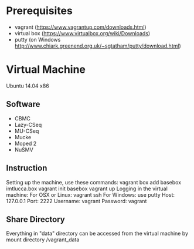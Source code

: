 # Prerequisites #
- vagrant (https://www.vagrantup.com/downloads.html)
- virtual box (https://www.virtualbox.org/wiki/Downloads)
- putty (on Windows http://www.chiark.greenend.org.uk/~sgtatham/putty/download.html) 

# Virtual Machine #
Ubuntu 14.04 x86

## Software ##
- CBMC
- Lazy-CSeq
- MU-CSeq
- Mucke
- Moped 2
- NuSMV

## Instruction ##
Setting up the machine, use these commands:
    vagrant box add basebox imtlucca.box
    vagrant init basebox
    vagrant up
Logging in the virtual machine:
    For OSX or Linux:
        vagrant ssh
    For Windows: use putty
        Host: 127.0.0.1
        Port: 2222
        Username: vagrant
        Password: vagrant

## Share Directory ##
Everything in "data" directory can be accessed from the virtual machine by mount directory   /vagrant_data








